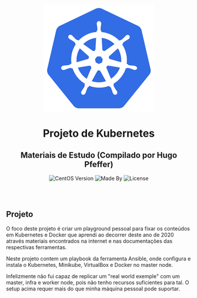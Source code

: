 <p align="center">
    <img alt="Logo Codenation" src="logo.png">
</p>

<h1 align="center">
    Projeto de Kubernetes
</h1>

<h2 align="center">
    Materiais de Estudo (Compilado por Hugo Pfeffer)
</h2>

<p align="center">
    <img alt="CentOS Version" src="https://img.shields.io/badge/Linux-CentOS8-green">
    <img alt="Made By" src="https://img.shields.io/badge/Made%20By-Hugo%20Pfeffer-red">
    <img alt="License" src="https://img.shields.io/github/license/HugoPfeffer/vagrant-ansible">
</p>

</br>
</br>
<h2> Projeto </h2>

O foco deste projeto é criar um playground pessoal para fixar os conteúdos em Kubernetes e Docker que aprendi ao decorrer deste ano de 2020 através materiais encontrados na internet e nas documentações das respectivas ferramentas.

Neste projeto contem um playbook da ferramenta Ansible, onde configura e instala o Kubernetes, Minikube, VirtualBox e Docker no master node. 

Infelizmente não fui capaz de replicar um "real world exemple" com um master, infra e worker node, pois não tenho recursos suficientes para tal. O setup acima requer mais do que minha máquina pessoal pode suportar. 

</br>
<!-- <h2> <a href="#">Minikube</a></h2>
<ul>
    <li></li>
</ul> -->

</br>
<!--<h2> <a href="#">Kubernetes</a></h2>
<ul>
    <li></li>
</ul>-->







